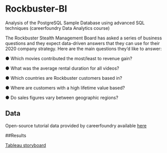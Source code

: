 # Rockbuster-BI
Analysis of the PostgreSQL Sample Database using advanced SQL techniques (careerfoundry Data Analytics course)

The Rockbuster Stealth Management Board has asked a series of business questions and they expect data-driven answers that they can use for their 2020 company strategy. Here are the main questions they’d like to answer:

● Which movies contributed the most/least to revenue gain?

● What was the average rental duration for all videos?

● Which countries are Rockbuster customers based in?

● Where are customers with a high lifetime value based?

● Do sales figures vary between geographic regions?

## Data

Open-source tutorial data provided by careerfoundry available [here](dvdrental.tar)

##Results

[Tableau storyboard](https://public.tableau.com/app/profile/zunair8838/viz/Rockbusterstealth/bottom10movies)
